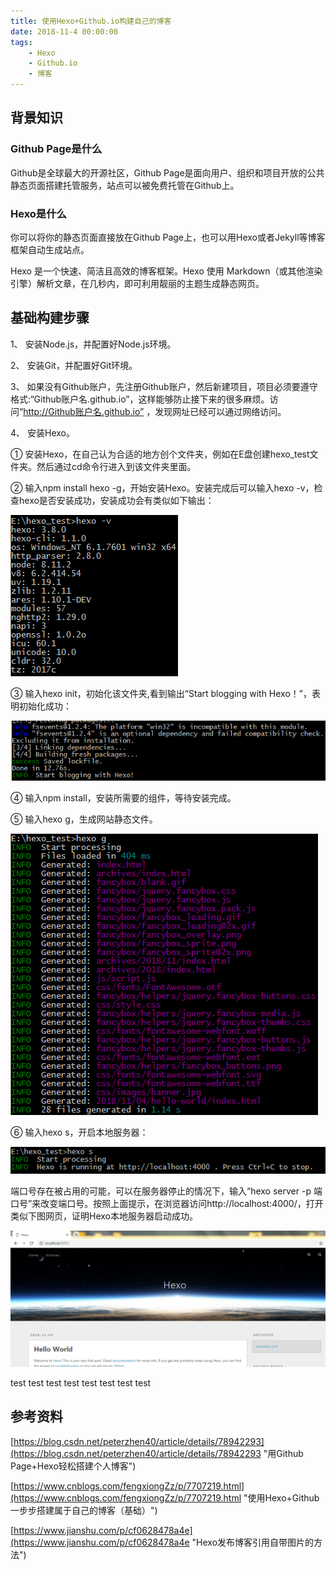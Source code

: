 ```yaml
---
title: 使用Hexo+Github.io构建自己的博客
date: 2018-11-4 00:00:00
tags:
    - Hexo
    - Github.io
    - 博客
---
```


## 背景知识

### Github Page是什么

Github是全球最大的开源社区，Github Page是面向用户、组织和项目开放的公共静态页面搭建托管服务，站点可以被免费托管在Github上。

### Hexo是什么

你可以将你的静态页面直接放在Github Page上，也可以用Hexo或者Jekyll等博客框架自动生成站点。

Hexo 是一个快速、简洁且高效的博客框架。Hexo 使用 Markdown（或其他渲染引擎）解析文章，在几秒内，即可利用靓丽的主题生成静态网页。

## 基础构建步骤

1、 安装Node.js，并配置好Node.js环境。

2、 安装Git，并配置好Git环境。

3、 如果没有Github账户，先注册Github账户，然后新建项目，项目必须要遵守格式:“Github账户名.github.io”，这样能够防止接下来的很多麻烦。访问“http://Github账户名.github.io” ，发现网址已经可以通过网络访问。

4、 安装Hexo。

① 安装Hexo，在自己认为合适的地方创个文件夹，例如在E盘创建hexo_test文件夹。然后通过cd命令行进入到该文件夹里面。

② 输入npm install hexo -g，开始安装Hexo。安装完成后可以输入hexo -v，检查hexo是否安装成功，安装成功会有类似如下输出：

![验证hexo是否安装成功](Hexo-Github-io-blog/hexo_v.PNG)

③ 输入hexo init，初始化该文件夹,看到输出“Start blogging with Hexo！”，表明初始化成功：

![初始化成功](Hexo-Github-io-blog/hexo_init.png)

④ 输入npm install，安装所需要的组件，等待安装完成。

⑤ 输入hexo g，生成网站静态文件。

![生成静态文件](Hexo-Github-io-blog/hexo_g.PNG)

⑥ 输入hexo s，开启本地服务器：

![开启服务器](Hexo-Github-io-blog/hexo_s.PNG)

端口号存在被占用的可能，可以在服务器停止的情况下，输入“hexo server -p 端口号”来改变端口号。按照上面提示，在浏览器访问http://localhost:4000/，打开类似下图网页，证明Hexo本地服务器启动成功。

![开启服务器](Hexo-Github-io-blog/hexo_localhost.PNG)


test
test
test
test
test
test
test
test


## 参考资料

[https://blog.csdn.net/peterzhen40/article/details/78942293](https://blog.csdn.net/peterzhen40/article/details/78942293 "用Github Page+Hexo轻松搭建个人博客")

[https://www.cnblogs.com/fengxiongZz/p/7707219.html](https://www.cnblogs.com/fengxiongZz/p/7707219.html "使用Hexo+Github一步步搭建属于自己的博客（基础）")

[https://www.jianshu.com/p/cf0628478a4e](https://www.jianshu.com/p/cf0628478a4e "Hexo发布博客引用自带图片的方法")

